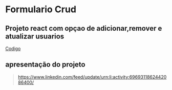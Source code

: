 # Formulario Crud

## Projeto react com opçao de adicionar,remover e atualizar usuarios

[Codigo](src/components/)

## apresentação do projeto
> https://www.linkedin.com/feed/update/urn:li:activity:6969311862442086400/
